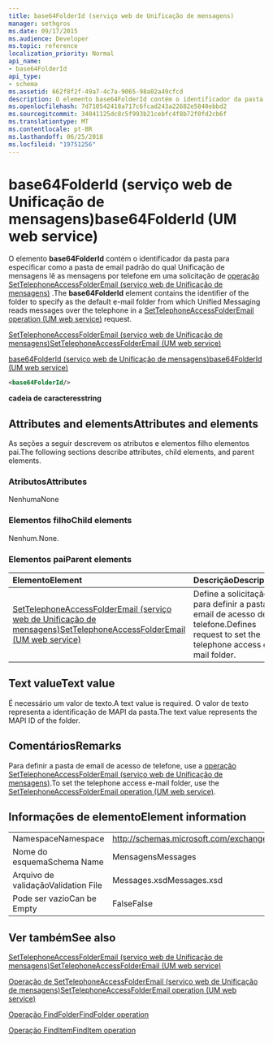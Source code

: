 ```yaml
---
title: base64FolderId (serviço web de Unificação de mensagens)
manager: sethgros
ms.date: 09/17/2015
ms.audience: Developer
ms.topic: reference
localization_priority: Normal
api_name:
- base64FolderId
api_type:
- schema
ms.assetid: 662f8f2f-49a7-4c7a-9065-98a02a49cfcd
description: O elemento base64FolderId contém o identificador da pasta para especificar como a pasta de email padrão do qual Unificação de mensagens lê as mensagens por telefone em uma solicitação do SetTelephoneAccessFolderEmail operação (serviço web de Unificação de mensagens).
ms.openlocfilehash: 7d710542418a717c6fcad243a22682e5840ebbd2
ms.sourcegitcommit: 34041125dc8c5f993b21cebfc4f8b72f0fd2cb6f
ms.translationtype: MT
ms.contentlocale: pt-BR
ms.lasthandoff: 06/25/2018
ms.locfileid: "19751256"
---
```

# <a name="base64folderid-um-web-service"></a><span data-ttu-id="ae376-103">base64FolderId (serviço web de Unificação de mensagens)</span><span class="sxs-lookup"><span data-stu-id="ae376-103">base64FolderId (UM web service)</span></span>

<span data-ttu-id="ae376-104">O elemento **base64FolderId** contém o identificador da pasta para especificar como a pasta de email padrão do qual Unificação de mensagens lê as mensagens por telefone em uma solicitação de [operação SetTelephoneAccessFolderEmail (serviço web de Unificação de mensagens)](settelephoneaccessfolderemail-operation-um-web-service.md) .</span><span class="sxs-lookup"><span data-stu-id="ae376-104">The **base64FolderId** element contains the identifier of the folder to specify as the default e-mail folder from which Unified Messaging reads messages over the telephone in a [SetTelephoneAccessFolderEmail operation (UM web service)](settelephoneaccessfolderemail-operation-um-web-service.md) request.</span></span> 
  
[<span data-ttu-id="ae376-105">SetTelephoneAccessFolderEmail (serviço web de Unificação de mensagens)</span><span class="sxs-lookup"><span data-stu-id="ae376-105">SetTelephoneAccessFolderEmail (UM web service)</span></span>](settelephoneaccessfolderemail-um-web-service.md)
  
[<span data-ttu-id="ae376-106">base64FolderId (serviço web de Unificação de mensagens)</span><span class="sxs-lookup"><span data-stu-id="ae376-106">base64FolderId (UM web service)</span></span>](base64folderid-um-web-service.md)
  
```xml
<base64FolderId/>
```

 <span data-ttu-id="ae376-107">**cadeia de caracteres**</span><span class="sxs-lookup"><span data-stu-id="ae376-107">**string**</span></span>
## <a name="attributes-and-elements"></a><span data-ttu-id="ae376-108">Attributes and elements</span><span class="sxs-lookup"><span data-stu-id="ae376-108">Attributes and elements</span></span>

<span data-ttu-id="ae376-109">As seções a seguir descrevem os atributos e elementos filho elementos pai.</span><span class="sxs-lookup"><span data-stu-id="ae376-109">The following sections describe attributes, child elements, and parent elements.</span></span>
  
### <a name="attributes"></a><span data-ttu-id="ae376-110">Atributos</span><span class="sxs-lookup"><span data-stu-id="ae376-110">Attributes</span></span>

<span data-ttu-id="ae376-111">Nenhuma</span><span class="sxs-lookup"><span data-stu-id="ae376-111">None</span></span>
  
### <a name="child-elements"></a><span data-ttu-id="ae376-112">Elementos filho</span><span class="sxs-lookup"><span data-stu-id="ae376-112">Child elements</span></span>

<span data-ttu-id="ae376-113">Nenhum.</span><span class="sxs-lookup"><span data-stu-id="ae376-113">None.</span></span>
  
### <a name="parent-elements"></a><span data-ttu-id="ae376-114">Elementos pai</span><span class="sxs-lookup"><span data-stu-id="ae376-114">Parent elements</span></span>

|<span data-ttu-id="ae376-115">**Elemento**</span><span class="sxs-lookup"><span data-stu-id="ae376-115">**Element**</span></span>|<span data-ttu-id="ae376-116">**Descrição**</span><span class="sxs-lookup"><span data-stu-id="ae376-116">**Description**</span></span>|
|:-----|:-----|
|[<span data-ttu-id="ae376-117">SetTelephoneAccessFolderEmail (serviço web de Unificação de mensagens)</span><span class="sxs-lookup"><span data-stu-id="ae376-117">SetTelephoneAccessFolderEmail (UM web service)</span></span>](settelephoneaccessfolderemail-um-web-service.md) <br/> |<span data-ttu-id="ae376-118">Define a solicitação para definir a pasta de email de acesso de telefone.</span><span class="sxs-lookup"><span data-stu-id="ae376-118">Defines request to set the telephone access e-mail folder.</span></span>  <br/> |
   
## <a name="text-value"></a><span data-ttu-id="ae376-119">Text value</span><span class="sxs-lookup"><span data-stu-id="ae376-119">Text value</span></span>

<span data-ttu-id="ae376-120">É necessário um valor de texto.</span><span class="sxs-lookup"><span data-stu-id="ae376-120">A text value is required.</span></span> <span data-ttu-id="ae376-121">O valor de texto representa a identificação de MAPI da pasta.</span><span class="sxs-lookup"><span data-stu-id="ae376-121">The text value represents the MAPI ID of the folder.</span></span>
  
## <a name="remarks"></a><span data-ttu-id="ae376-122">Comentários</span><span class="sxs-lookup"><span data-stu-id="ae376-122">Remarks</span></span>

<span data-ttu-id="ae376-123">Para definir a pasta de email de acesso de telefone, use a [operação SetTelephoneAccessFolderEmail (serviço web de Unificação de mensagens)](settelephoneaccessfolderemail-operation-um-web-service.md).</span><span class="sxs-lookup"><span data-stu-id="ae376-123">To set the telephone access e-mail folder, use the [SetTelephoneAccessFolderEmail operation (UM web service)](settelephoneaccessfolderemail-operation-um-web-service.md).</span></span>
  
## <a name="element-information"></a><span data-ttu-id="ae376-124">Informações de elemento</span><span class="sxs-lookup"><span data-stu-id="ae376-124">Element information</span></span>

|||
|:-----|:-----|
|<span data-ttu-id="ae376-125">Namespace</span><span class="sxs-lookup"><span data-stu-id="ae376-125">Namespace</span></span>  <br/> |http://schemas.microsoft.com/exchange/services/2006/messages  <br/> |
|<span data-ttu-id="ae376-126">Nome do esquema</span><span class="sxs-lookup"><span data-stu-id="ae376-126">Schema Name</span></span>  <br/> |<span data-ttu-id="ae376-127">Mensagens</span><span class="sxs-lookup"><span data-stu-id="ae376-127">Messages</span></span>  <br/> |
|<span data-ttu-id="ae376-128">Arquivo de validação</span><span class="sxs-lookup"><span data-stu-id="ae376-128">Validation File</span></span>  <br/> |<span data-ttu-id="ae376-129">Messages.xsd</span><span class="sxs-lookup"><span data-stu-id="ae376-129">Messages.xsd</span></span>  <br/> |
|<span data-ttu-id="ae376-130">Pode ser vazio</span><span class="sxs-lookup"><span data-stu-id="ae376-130">Can be Empty</span></span>  <br/> |<span data-ttu-id="ae376-131">False</span><span class="sxs-lookup"><span data-stu-id="ae376-131">False</span></span>  <br/> |
   
## <a name="see-also"></a><span data-ttu-id="ae376-132">Ver também</span><span class="sxs-lookup"><span data-stu-id="ae376-132">See also</span></span>



[<span data-ttu-id="ae376-133">SetTelephoneAccessFolderEmail (serviço web de Unificação de mensagens)</span><span class="sxs-lookup"><span data-stu-id="ae376-133">SetTelephoneAccessFolderEmail (UM web service)</span></span>](settelephoneaccessfolderemail-um-web-service.md)
  
[<span data-ttu-id="ae376-134">Operação de SetTelephoneAccessFolderEmail (serviço web de Unificação de mensagens)</span><span class="sxs-lookup"><span data-stu-id="ae376-134">SetTelephoneAccessFolderEmail operation (UM web service)</span></span>](settelephoneaccessfolderemail-operation-um-web-service.md)
  
[<span data-ttu-id="ae376-135">Operação FindFolder</span><span class="sxs-lookup"><span data-stu-id="ae376-135">FindFolder operation</span></span>](findfolder-operation.md)
  
[<span data-ttu-id="ae376-136">Operação FindItem</span><span class="sxs-lookup"><span data-stu-id="ae376-136">FindItem operation</span></span>](finditem-operation.md)

